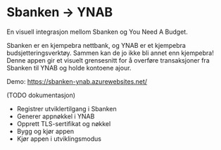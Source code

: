 Sbanken → YNAB
==============
En visuell integrasjon mellom Sbanken og You Need A Budget.

Sbanken er en kjempebra nettbank, og YNAB er et kjempebra budsjetteringsverktøy. Sammen kan de jo ikke bli annet enn
kjempebra! Denne appen gir et visuelt grensesnitt for å overføre transaksjoner fra Sbanken til YNAB og holde kontoene ajour.

Demo: https://sbanken-ynab.azurewebsites.net/

(TODO dokumentasjon)
- Registrer utviklertilgang i Sbanken
- Generer appnøkkel i YNAB
- Opprett TLS-sertifikat og nøkkel
- Bygg og kjør appen
- Kjør appen i utviklingsmodus
